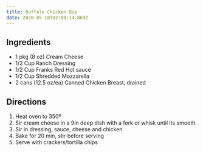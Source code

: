 ```yaml
---
title: Buffalo Chicken Dip
date: 2020-05-18T02:00:14.869Z
---
```

## Ingredients

* 1 pkg (8 oz) Cream Cheese
* 1/2 Cup Ranch Dressing
* 1/2 Cup Franks Red Hot sauce
* 1/2 Cup Shredded Mozzarella
* 2 cans (12.5 oz/ea) Canned Chicken Breast, drained

## Directions 

1. Heat oven to 350º
2. Sir cream cheese in a 9in deep dish with a fork or whisk until its smooth.
3. Sir in dressing, sauce, cheese and chicken
4. Bake for 20 min, stir before serving
5. Serve with crackers/tortilla chips